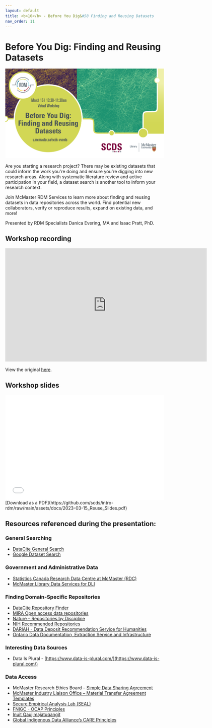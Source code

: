 ```yaml
---
layout: default
title: <b>10</b> - Before You Dig&#58 Finding and Reusing Datasets
nav_order: 11
---
```


# Before You Dig: Finding and Reusing Datasets

<img alt="DOI and ORCiD webinar advert graphic" style="border-width:0" src="https://github.com/scds/intro-rdm/raw/main/assets/img/reuse.png">

Are you starting a research project? There may be existing datasets that could inform the work you're doing and ensure you're digging into new research areas. Along with systematic literature review and active participation in your field, a dataset search is another tool to inform your research context.

Join McMaster RDM Services to learn more about finding and reusing datasets in data repositories across the world. Find potential new collaborators, verify or reproduce results, expand on existing data, and more!

Presented by RDM Specialists Danica Evering, MA and Isaac Pratt, PhD.

## Workshop recording

<iframe height="360" width="640" allowfullscreen frameborder=0 src="https://echo360.ca/media/a11f0c07-f563-48ea-af62-b9e644bccf57/public"></iframe>

View the original [here](https://echo360.ca/media/a11f0c07-f563-48ea-af62-b9e644bccf57/public).

## Workshop slides

<div style="position:relative;padding-top:66.25%;">
<iframe src="//docs.google.com/viewer?url=https://github.com/scds/intro-rdm/raw/main/assets/docs/2023-03-15_Reuse_Slides.pdf?dl=0&hl=en_US&embedded=true" class="gde-frame" style="position:absolute;top:0;left:0;width:100%;height:100%;border:none;" scrolling="no"></iframe>
</div>
[Download as a PDF](https://github.com/scds/intro-rdm/raw/main/assets/docs/2023-03-15_Reuse_Slides.pdf)
<br>

## Resources referenced during the presentation:

### General Searching
* [DataCite General Search](https://search.datacite.org/)
* [Google Dataset Search](https://datasetsearch.research.google.com/)

### Government and Administrative Data
* [Statistics Canada Research Data Centre at McMaster (RDC)](https://rdc.mcmaster.ca)
* [McMaster Library Data Services for DLI](https://library.mcmaster.ca/services/data-services)

### Finding Domain-Specific Repositories
* [DataCite Repository Finder](https://repositoryfinder.datacite.org)
* [MIRA Open access data repositories](https://mira.mcmaster.ca/research/open-access-data-repositories)
* [Nature – Repositories by Discipline](https://www.nature.com/sdata/policies/repositories)
* [NIH Recommended Repositories](https://sharing.nih.gov/data-management-and-sharing-policy/sharing-scientific-data/repositories-for-sharing-scientific-data)
* [DARIAH - Data Deposit Recommendation Service for Humanities](https://ddrs-dev.dariah.eu/ddrs/)
* [Ontario Data Documentation, Extraction Service and Infrastructure <odesi>](https://search1.odesi.ca/#/)

### Interesting Data Sources
* Data Is Plural - [https://www.data-is-plural.com/](https://www.data-is-plural.com/)

### Data Access
* McMaster Research Ethics Board – [Simple Data Sharing Agreement](https://macrem.mcmaster.ca/Personalisation/DownloadTemplate/1090) 
* [McMaster Industry Liaison Office – Material Transfer Agreement Templates](https://research.mcmaster.ca/industry-investors/sample-agreements-standard-terms/)
* [Secure Empirical Analysis Lab (SEAL)](https://seal.mcmaster.ca/)
* [FNIGC - OCAP Principles](https://fnigc.ca/ocap-training/)
* [Inuit Qaujimajatuqangit](https://doi.org/10.1139/as-2020-0015)
* [Global Indigenous Data Alliance’s CARE Principles](https://www.gida-global.org/care)
